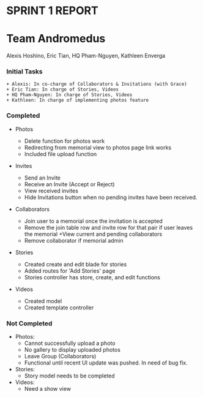 # SPRINT 1 REPORT

# Team Andromedus

Alexis Hoshino, Eric Tian, HQ Pham-Nguyen, Kathleen Enverga


### Initial Tasks
	+ Alexis: In co-charge of Collaborators & Invitations (with Grace)
	+ Eric Tian: In charge of Stories, Videos
	+ HQ Pham-Nguyen: In charge of Stories, Videos
	+ Kathleen: In charge of implementing photos feature
	
### Completed

+ Photos
	+ Delete function for photos work
	+ Redirecting from memorial view to photos page link works 
	+ Included file upload function


+ Invites
	+ Send an Invite
	+ Receive an Invite (Accept or Reject)
	+ View received invites
	+ Hide Invitations button when no pending invites have been received.

+ Collaborators
	+ Join user to a memorial once the invitation is accepted
	+ Remove the join table row and invite row for that pair if user leaves the memorial
	+View current and pending collaborators
	+ Remove collaborator if memorial admin

+ Stories
	+ Created create and edit blade for stories
	+ Added routes for 'Add Stories' page
	+ Stories controller has store, create, and edit functions
	
+ Videos
	+ Created model
	+ Created template controller

### Not Completed
+ Photos:
	+ Cannot successfully upload a photo
	+ No gallery to display uploaded photos
	+ Leave Group (Collaborators)
	+ Functional until recent UI update was pushed. In need of bug fix.
+ Stories:
	+ Story model needs to be completed
+ Videos:
	+ Need a show view
